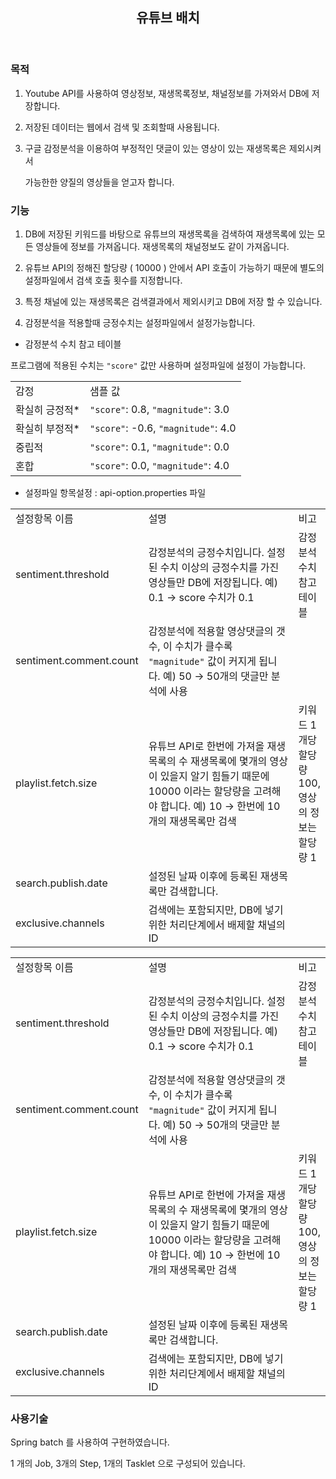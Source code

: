 <body><article id="84ed9377-896d-4138-8352-4e06077f5aa0" class="page sans"><header><h1 class="page-title">유튜브 배치 </h1></header><div class="page-body"><h3 id="66a1e041-81a7-48e0-8715-080010ae0c01" class="">목적</h3><ol type="1" id="1d59e8ab-586a-4697-aeb8-f8c2cd36d58f" class="numbered-list" start="1"><li>Youtube API를 사용하여 영상정보, 재생목록정보, 채널정보를 가져와서 DB에 저장합니다.</li></ol><ol type="1" id="e53bb8cc-732e-48c1-8db2-2d304c9a5199" class="numbered-list" start="2"><li>저장된 데이터는 웹에서 검색 및 조회할때 사용됩니다.</li></ol><ol type="1" id="053e87a1-7c89-4f42-a6ff-2166cd2f8aa3" class="numbered-list" start="3"><li>구글 감정분석을 이용하여 부정적인 댓글이 있는 영상이 있는 재생목록은 제외시켜서<p id="d526488c-5919-4105-b766-3f31c6db3944" class="">가능한한 양질의 영상들을 얻고자 합니다.</p></li></ol><p id="82cce4ce-5500-4d62-86d3-7eb65bad9598" class="">
</p><h3 id="ce2ae8ce-8507-43da-9d1f-f30b7326a4c1" class="">기능</h3><ol type="1" id="82a35eaa-7f60-47fc-9bdd-8fe1a6adaa81" class="numbered-list" start="1"><li>DB에 저장된 키워드를 바탕으로 유튜브의 재생목록을 검색하여 재생목록에 있는 모든 영상들에 정보를 가져옵니다. 재생목록의 채널정보도 같이 가져옵니다.</li></ol><ol type="1" id="94d69b50-fb3f-48e0-92bb-e1ba4c2e9721" class="numbered-list" start="2"><li>유튜브 API의 정해진 할당량 ( 10000 ) 안에서 API 호출이 가능하기 때문에 별도의 설정파일에서 검색 호출 횟수를 지정합니다.</li></ol><ol type="1" id="5c7f8991-6d65-472d-966f-2d90a16b001d" class="numbered-list" start="3"><li>특정 채널에 있는 재생목록은 검색결과에서 제외시키고 DB에 저장 할 수 있습니다.</li></ol><ol type="1" id="6ed1169e-d7af-4e8a-8f2e-3c4de3e96059" class="numbered-list" start="4"><li>감정분석을 적용할때 긍정수치는 설정파일에서 설정가능합니다.</li></ol><p id="55fb4b79-bb51-4400-b2f7-6cc36b3cd726" class="">
</p><ul id="aafd9365-1415-42b8-8394-935b9eecef84" class="bulleted-list"><li style="list-style-type:disc">감정분석 수치 참고 테이블</li></ul><p id="aedf68a1-fc8e-4a10-9025-e01730087ae9" class="">프로그램에 적용된 수치는 <code>&quot;score&quot;</code>  값만 사용하며 설정파일에 설정이 가능합니다.</p><table id="7e497511-38c1-44c4-a47b-371a4cceeea3" class="simple-table"><tbody><tr id="48500057-bc71-4697-a05e-ded152217cbe"><td id="H&gt;MS" class="">감정</td><td id="P^Ij" class="">샘플 값</td></tr><tr id="27fee215-99eb-434c-86ac-86d85f167429"><td id="H&gt;MS" class="">확실히 긍정적*</td><td id="P^Ij" class=""><code>&quot;score&quot;</code>: 0.8, <code>&quot;magnitude&quot;</code>: 3.0</td></tr><tr id="ddddb547-0c70-4bb0-a479-2bb8fbc25f05"><td id="H&gt;MS" class="">확실히 부정적*</td><td id="P^Ij" class=""><code>&quot;score&quot;</code>: -0.6, <code>&quot;magnitude&quot;</code>: 4.0</td></tr><tr id="dfc1de1a-ca83-4a17-ad22-15cb19bd17cf"><td id="H&gt;MS" class="">중립적</td><td id="P^Ij" class=""><code>&quot;score&quot;</code>: 0.1, <code>&quot;magnitude&quot;</code>: 0.0</td></tr><tr id="68db5fff-1747-43d1-aa29-746f54e37a90"><td id="H&gt;MS" class="">혼합</td><td id="P^Ij" class=""><code>&quot;score&quot;</code>: 0.0, <code>&quot;magnitude&quot;</code>: 4.0</td></tr></tbody></table><p id="ce837ba0-b579-48d4-9cba-0519c32cc7d5" class="">
</p><ul id="b71406d7-ba94-47ea-8f8b-8da7358d075e" class="bulleted-list"><li style="list-style-type:disc">설정파일 항목설정 : api-option.properties 파일</li></ul><table id="df881494-73e9-4342-ab62-df9f340c6c33" class="simple-table"><tbody><tr id="e667981f-4d64-441a-9a86-ccda3fcd48f5"><td id="Zl:}" class="" style="width:180.4732208251953px">설정항목 이름</td><td id="tBfu" class="" style="width:599.2678833007812px">설명</td><td id="&lt;dT&lt;" class="">비고</td></tr><tr id="83991ff5-8cfd-4645-83bb-b0c89270945b"><td id="Zl:}" class="" style="width:180.4732208251953px">sentiment.threshold</td><td id="tBfu" class="" style="width:599.2678833007812px">감정분석의 긍정수치입니다. 설정된 수치 이상의 긍정수치를 가진 영상들만 DB에 저장됩니다. 
예) 0.1 →  score 수치가 0.1</td><td id="&lt;dT&lt;" class="">감정분석 수치 참고 테이블</td></tr><tr id="e7c24495-2a0c-4ec9-82cc-1c63abaa2ec1"><td id="Zl:}" class="" style="width:180.4732208251953px">sentiment.comment.count</td><td id="tBfu" class="" style="width:599.2678833007812px">감정분석에 적용할 영상댓글의 갯수, 이 수치가 클수록 <code>&quot;magnitude&quot;</code> 값이 커지게 됩니다.
예) 50 → 50개의 댓글만 분석에 사용</td><td id="&lt;dT&lt;" class=""></td></tr><tr id="ecf52597-3fac-4504-aa1c-c8ba7ec482cb"><td id="Zl:}" class="" style="width:180.4732208251953px">playlist.fetch.size</td><td id="tBfu" class="" style="width:599.2678833007812px">유튜브 API로 한번에 가져올 재생목록의 수
재생목록에 몇개의 영상이 있을지 알기 힘들기 때문에 10000 이라는 할당량을 고려해야 합니다.
예) 10 → 한번에 10개의 재생목록만 검색 </td><td id="&lt;dT&lt;" class="">키워드 1개당 할당량 100,
영상의 정보는 할당량 1</td></tr><tr id="beda23d5-185d-4784-999e-be1ba77d0132"><td id="Zl:}" class="" style="width:180.4732208251953px">search.publish.date</td><td id="tBfu" class="" style="width:599.2678833007812px">설정된 날짜 이후에 등록된 재생목록만 검색합니다.</td><td id="&lt;dT&lt;" class=""></td></tr><tr id="c9059adb-e727-4b81-8da1-2d6ca0a738de"><td id="Zl:}" class="" style="width:180.4732208251953px">exclusive.channels</td><td id="tBfu" class="" style="width:599.2678833007812px">검색에는 포함되지만, DB에 넣기 위한 처리단계에서 배제할 채널의 ID</td><td id="&lt;dT&lt;" class=""></td></tr></tbody></table><table id="bef14574-594b-479e-b517-c306ccf1da49" class="simple-table"><tbody><tr id="4f4ce710-127d-40a8-9e87-b42a48f0b2c3"><td id="Zl:}" class="" style="width:180.4732208251953px">설정항목 이름</td><td id="tBfu" class="" style="width:599.2678833007812px">설명</td><td id="&lt;dT&lt;" class="">비고</td></tr><tr id="061a447b-9bd7-4940-9c61-d4ef54fdbf92"><td id="Zl:}" class="" style="width:180.4732208251953px">sentiment.threshold</td><td id="tBfu" class="" style="width:599.2678833007812px">감정분석의 긍정수치입니다. 설정된 수치 이상의 긍정수치를 가진 영상들만 DB에 저장됩니다. 
예) 0.1 →  score 수치가 0.1</td><td id="&lt;dT&lt;" class="">감정분석 수치 참고 테이블</td></tr><tr id="05933002-2716-4975-9002-28e47c2416c0"><td id="Zl:}" class="" style="width:180.4732208251953px">sentiment.comment.count</td><td id="tBfu" class="" style="width:599.2678833007812px">감정분석에 적용할 영상댓글의 갯수, 이 수치가 클수록 <code>&quot;magnitude&quot;</code> 값이 커지게 됩니다.
예) 50 → 50개의 댓글만 분석에 사용</td><td id="&lt;dT&lt;" class=""></td></tr><tr id="e23dc8b4-1a47-4d92-a54a-0b14dbc8b4ca"><td id="Zl:}" class="" style="width:180.4732208251953px">playlist.fetch.size</td><td id="tBfu" class="" style="width:599.2678833007812px">유튜브 API로 한번에 가져올 재생목록의 수
재생목록에 몇개의 영상이 있을지 알기 힘들기 때문에 10000 이라는 할당량을 고려해야 합니다.
예) 10 → 한번에 10개의 재생목록만 검색 </td><td id="&lt;dT&lt;" class="">키워드 1개당 할당량 100,
영상의 정보는 할당량 1</td></tr><tr id="0ae8c3a1-dbc2-4a9f-91d2-8a60fe7d162d"><td id="Zl:}" class="" style="width:180.4732208251953px">search.publish.date</td><td id="tBfu" class="" style="width:599.2678833007812px">설정된 날짜 이후에 등록된 재생목록만 검색합니다.</td><td id="&lt;dT&lt;" class=""></td></tr><tr id="39abf023-7fc8-4b56-a125-8cf36ab7b518"><td id="Zl:}" class="" style="width:180.4732208251953px">exclusive.channels</td><td id="tBfu" class="" style="width:599.2678833007812px">검색에는 포함되지만, DB에 넣기 위한 처리단계에서 배제할 채널의 ID</td><td id="&lt;dT&lt;" class=""></td></tr></tbody></table><p id="cb3c90bf-0f11-4762-9bae-83470a1e9578" class="">
</p><h3 id="745b0e7b-749d-43b8-95f8-3f04871e2dfe" class="">사용기술</h3><p id="2672f66a-ea07-43cb-8213-a5d57445d921" class="">Spring batch 를 사용하여 구현하였습니다.</p><p id="a1fb58ae-68c8-4c40-a281-3f6f32afcb0c" class="">1 개의 Job, 3개의 Step, 1개의 Tasklet 으로 구성되어 있습니다.</p><p id="bf3712ed-ee52-4191-a7fe-6061472f7a10" class="">
</p></div></article></body></html>
